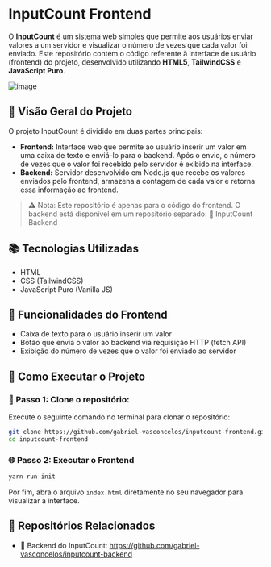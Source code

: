 # InputCount Frontend

O **InputCount** é um sistema web simples que permite aos usuários enviar valores a um servidor e visualizar o número de vezes que cada valor foi enviado. Este repositório contém o código referente à interface de usuário (frontend) do projeto, desenvolvido utilizando **HTML5**, **TailwindCSS** e **JavaScript Puro**.

![image](https://github.com/user-attachments/assets/60a2dc13-dc17-48e2-921f-8815cd8a3cdb)

## 🧩 Visão Geral do Projeto
O projeto InputCount é dividido em duas partes principais:
- **Frontend:** Interface web que permite ao usuário inserir um valor em uma caixa de texto e enviá-lo para o backend. Após o envio, o número de vezes que o valor foi recebido pelo servidor é exibido na interface.
- **Backend:** Servidor desenvolvido em Node.js que recebe os valores enviados pelo frontend, armazena a contagem de cada valor e retorna essa informação ao frontend.

> ⚠️ Nota: Este repositório é apenas para o código do frontend. O backend está disponível em um repositório separado:
> 🔗 InputCount Backend

## 📚 Tecnologias Utilizadas
- HTML
- CSS (TailwindCSS)
- JavaScript Puro (Vanilla JS)

## 🚀 Funcionalidades do Frontend
- Caixa de texto para o usuário inserir um valor
- Botão que envia o valor ao backend via requisição HTTP (fetch API)
- Exibição do número de vezes que o valor foi enviado ao servidor

## 📂 Como Executar o Projeto
### 🔧 Passo 1: Clone o repositório:
Execute o seguinte comando no terminal para clonar o repositório:
```bash
git clone https://github.com/gabriel-vasconcelos/inputcount-frontend.git
cd inputcount-frontend
```

### 🌐 Passo 2: Executar o Frontend
```bash
yarn run init
```
Por fim, abra o arquivo ```index.html``` diretamente no seu navegador para visualizar a interface.

## 🔗 Repositórios Relacionados
- 🔄 Backend do InputCount: https://github.com/gabriel-vasconcelos/inputcount-backend
